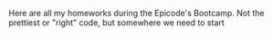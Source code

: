Here are all my homeworks during the Epicode's Bootcamp. Not the prettiest or "right" code, but somewhere we need to start
